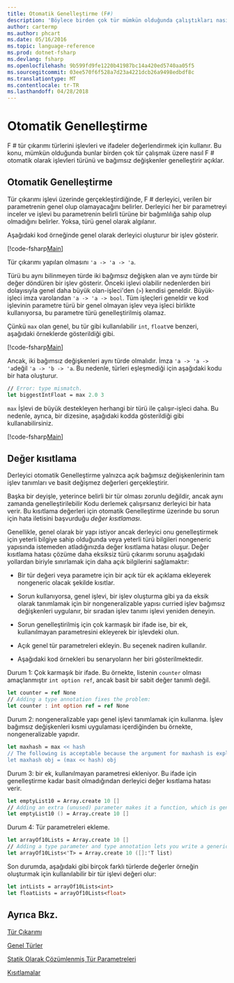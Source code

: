 ```yaml
---
title: Otomatik Genelleştirme (F#)
description: 'Böylece birden çok tür mümkün olduğunda çalıştıkları nasıl F # otomatik olarak işlevleri türünü ve bağımsız değişkenler genelleştirir öğrenin.'
author: cartermp
ms.author: phcart
ms.date: 05/16/2016
ms.topic: language-reference
ms.prod: dotnet-fsharp
ms.devlang: fsharp
ms.openlocfilehash: 9b599fd9fe1220b41987bc14a420ed5740aa05f5
ms.sourcegitcommit: 03ee570f6f528a7d23a4221dcb26a9498edbdf8c
ms.translationtype: MT
ms.contentlocale: tr-TR
ms.lasthandoff: 04/28/2018
---
```

# <a name="automatic-generalization"></a>Otomatik Genelleştirme

F # tür çıkarımı türlerini işlevleri ve ifadeler değerlendirmek için kullanır. Bu konu, mümkün olduğunda bunlar birden çok tür çalışmak üzere nasıl F # otomatik olarak işlevleri türünü ve bağımsız değişkenler genelleştirir açıklar.


## <a name="automatic-generalization"></a>Otomatik Genelleştirme
Tür çıkarımı işlevi üzerinde gerçekleştirdiğinde, F # derleyici, verilen bir parametrenin genel olup olamayacağını belirler. Derleyici her bir parametreyi inceler ve işlevi bu parametrenin belirli türüne bir bağımlılığa sahip olup olmadığını belirler. Yoksa, türü genel olarak algılanır.

Aşağıdaki kod örneğinde genel olarak derleyici oluşturur bir işlev gösterir.

[!code-fsharp[Main](../../../../samples/snippets/fsharp/lang-ref-3/snippet101.fs)]

Tür çıkarımı yapılan olmasını `'a -> 'a -> 'a`.

Türü bu aynı bilinmeyen türde iki bağımsız değişken alan ve aynı türde bir değer döndüren bir işlev gösterir. Önceki işlevi olabilir nedenlerden biri dolayısıyla genel daha büyük olan-işleci'den (`>`) kendisi geneldir. Büyük-işleci imza varolandan `'a -> 'a -> bool`. Tüm işleçleri geneldir ve kod işlevinin parametre türü bir genel olmayan işlev veya işleci birlikte kullanıyorsa, bu parametre türü genelleştirilmiş olamaz.

Çünkü `max` olan genel, bu tür gibi kullanılabilir `int`, `float`ve benzeri, aşağıdaki örneklerde gösterildiği gibi.

[!code-fsharp[Main](../../../../samples/snippets/fsharp/lang-ref-3/snippet102.fs)]

Ancak, iki bağımsız değişkenleri aynı türde olmalıdır. İmza `'a -> 'a -> 'a`değil `'a -> 'b -> 'a`. Bu nedenle, türleri eşleşmediği için aşağıdaki kodu bir hata oluşturur.

```fsharp
// Error: type mismatch.
let biggestIntFloat = max 2.0 3
```

`max` İşlevi de büyük destekleyen herhangi bir türü ile çalışır-işleci daha. Bu nedenle, ayrıca, bir dizesine, aşağıdaki kodda gösterildiği gibi kullanabilirsiniz.

[!code-fsharp[Main](../../../../samples/snippets/fsharp/lang-ref-3/snippet104.fs)]
    
## <a name="value-restriction"></a>Değer kısıtlama
Derleyici otomatik Genelleştirme yalnızca açık bağımsız değişkenlerinin tam işlev tanımları ve basit değişmez değerleri gerçekleştirir.

Başka bir deyişle, yeterince belirli bir tür olması zorunlu değildir, ancak aynı zamanda genelleştirilebilir Kodu derlemek çalışırsanız derleyici bir hata verir. Bu kısıtlama değerleri için otomatik Genelleştirme üzerinde bu sorun için hata iletisini başvurduğu *değer kısıtlaması*.

Genellikle, genel olarak bir yapı istiyor ancak derleyici onu genelleştirmek için yeterli bilgiye sahip olduğunda veya yeterli türü bilgileri nongeneric yapısında istemeden atladığınızda değer kısıtlama hatası oluşur. Değer kısıtlama hatası çözüme daha eksiksiz türü çıkarımı sorunu aşağıdaki yollardan biriyle sınırlamak için daha açık bilgilerini sağlamaktır:


- Bir tür değeri veya parametre için bir açık tür ek açıklama ekleyerek nongeneric olacak şekilde kısıtlar.

- Sorun kullanıyorsa, genel işlevi, bir işlev oluşturma gibi ya da eksik olarak tanımlamak için bir nongeneralizable yapısı curried işlev bağımsız değişkenleri uygulanır, bir sıradan işlev tanımı işlevi yeniden deneyin.

- Sorun genelleştirilmiş için çok karmaşık bir ifade ise, bir ek, kullanılmayan parametresini ekleyerek bir işlevdeki olun.

- Açık genel tür parametreleri ekleyin. Bu seçenek nadiren kullanılır.

- Aşağıdaki kod örnekleri bu senaryoların her biri gösterilmektedir.

Durum 1: Çok karmaşık bir ifade. Bu örnekte, listenin `counter` olması amaçlanmıştır `int option ref`, ancak basit bir sabit değer tanımlı değil.

```fsharp
let counter = ref None
// Adding a type annotation fixes the problem:
let counter : int option ref = ref None
```

Durum 2: nongeneralizable yapı genel işlevi tanımlamak için kullanma. İşlev bağımsız değişkenleri kısmi uygulaması içerdiğinden bu örnekte, nongeneralizable yapıdır.

```fsharp
let maxhash = max << hash
// The following is acceptable because the argument for maxhash is explicit:
let maxhash obj = (max << hash) obj
```

Durum 3: bir ek, kullanılmayan parametresi ekleniyor. Bu ifade için genelleştirme kadar basit olmadığından derleyici değer kısıtlama hatası verir.

```fsharp
let emptyList10 = Array.create 10 []
// Adding an extra (unused) parameter makes it a function, which is generalizable.
let emptyList10 () = Array.create 10 []
```

Durum 4: Tür parametreleri ekleme.

```fsharp
let arrayOf10Lists = Array.create 10 []
// Adding a type parameter and type annotation lets you write a generic value.
let arrayOf10Lists<'T> = Array.create 10 ([]:'T list)
```

Son durumda, aşağıdaki gibi birçok farklı türlerde değerler örneğin oluşturmak için kullanılabilir bir tür işlevi değeri olur:

```fsharp
let intLists = arrayOf10Lists<int>
let floatLists = arrayOf10Lists<float>
```

## <a name="see-also"></a>Ayrıca Bkz.
[Tür Çıkarımı](../type-inference.md)

[Genel Türler](index.md)

[Statik Olarak Çözümlenmiş Tür Parametreleri](statically-resolved-type-parameters.md)

[Kısıtlamalar](constraints.md)

